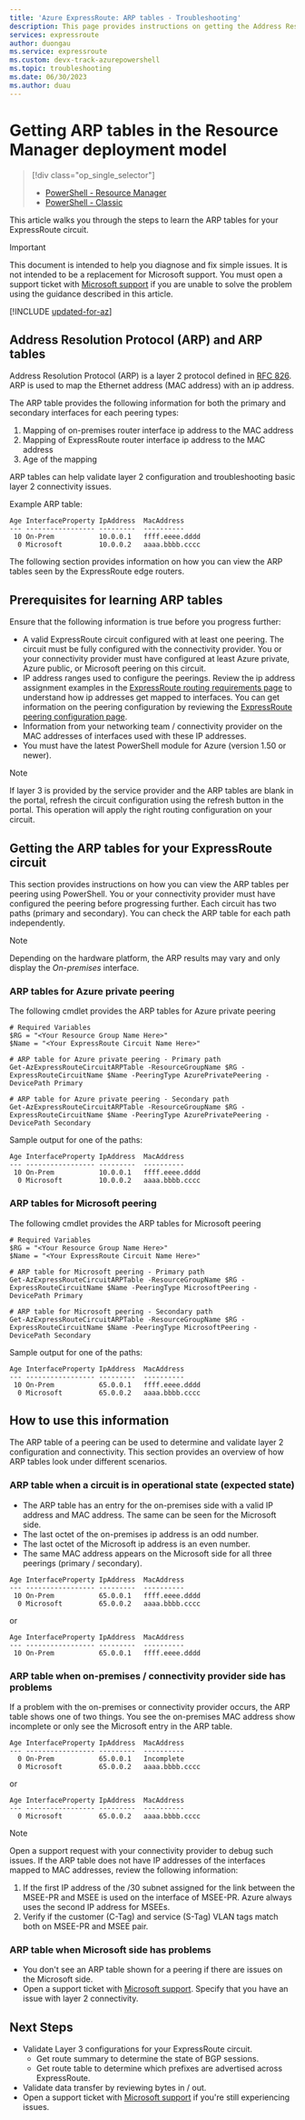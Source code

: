 ```yaml
---
title: 'Azure ExpressRoute: ARP tables - Troubleshooting'
description: This page provides instructions on getting the Address Resolution Protocol (ARP) tables for an ExpressRoute circuit
services: expressroute
author: duongau
ms.service: expressroute
ms.custom: devx-track-azurepowershell
ms.topic: troubleshooting
ms.date: 06/30/2023
ms.author: duau
---
```

# Getting ARP tables in the Resource Manager deployment model

> [!div class="op_single_selector"]
> * [PowerShell - Resource Manager](expressroute-troubleshooting-arp-resource-manager.md)
> * [PowerShell - Classic](expressroute-troubleshooting-arp-classic.md)
> 

This article walks you through the steps to learn the ARP tables for your ExpressRoute circuit.

> [!IMPORTANT]
> This document is intended to help you diagnose and fix simple issues. It is not intended to be a replacement for Microsoft support. You must open a support ticket with [Microsoft support](https://portal.azure.com/?#blade/Microsoft_Azure_Support/HelpAndSupportBlade) if you are unable to solve the problem using the guidance described in this article.
> 

[!INCLUDE [updated-for-az](~/reusable-content/ce-skilling/azure/includes/hybrid-az-ps.md)]

## Address Resolution Protocol (ARP) and ARP tables

Address Resolution Protocol (ARP) is a layer 2 protocol defined in [RFC 826](https://tools.ietf.org/html/rfc826). ARP is used to map the Ethernet address (MAC address) with an ip address.

The ARP table provides the following information for both the primary and secondary interfaces for each peering types:

1. Mapping of on-premises router interface ip address to the MAC address
2. Mapping of ExpressRoute router interface ip address to the MAC address
3. Age of the mapping

ARP tables can help validate layer 2 configuration and troubleshooting basic layer 2 connectivity issues. 

Example ARP table: 

```output
Age InterfaceProperty IpAddress  MacAddress    
--- ----------------- ---------  ----------    
 10 On-Prem           10.0.0.1   ffff.eeee.dddd
  0 Microsoft         10.0.0.2   aaaa.bbbb.cccc
```

The following section provides information on how you can view the ARP tables seen by the ExpressRoute edge routers. 

## Prerequisites for learning ARP tables

Ensure that the following information is true before you progress further:

* A valid ExpressRoute circuit configured with at least one peering. The circuit must be fully configured with the connectivity provider. You or your connectivity provider must have configured at least Azure private, Azure public, or Microsoft peering on this circuit.
* IP address ranges used to configure the peerings. Review the ip address assignment examples in the [ExpressRoute routing requirements page](expressroute-routing.md) to understand how ip addresses get mapped to interfaces. You can get information on the peering configuration by reviewing the [ExpressRoute peering configuration page](expressroute-howto-routing-arm.md).
* Information from your networking team / connectivity provider on the MAC addresses of interfaces used with these IP addresses.
* You must have the latest PowerShell module for Azure (version 1.50 or newer).

> [!NOTE]
> If layer 3 is provided by the service provider and the ARP tables are blank in the portal, refresh the circuit configuration using the refresh button in the portal. This operation will apply the right routing configuration on your circuit. 
>

## Getting the ARP tables for your ExpressRoute circuit

This section provides instructions on how you can view the ARP tables per peering using PowerShell. You or your connectivity provider must have configured the peering before progressing further. Each circuit has two paths (primary and secondary). You can check the ARP table for each path independently.

>[!NOTE]
> Depending on the hardware platform, the ARP results may vary and only display the *On-premises* interface.

### ARP tables for Azure private peering

The following cmdlet provides the ARP tables for Azure private peering

```azurepowershell
# Required Variables
$RG = "<Your Resource Group Name Here>"
$Name = "<Your ExpressRoute Circuit Name Here>"

# ARP table for Azure private peering - Primary path
Get-AzExpressRouteCircuitARPTable -ResourceGroupName $RG -ExpressRouteCircuitName $Name -PeeringType AzurePrivatePeering -DevicePath Primary

# ARP table for Azure private peering - Secondary path
Get-AzExpressRouteCircuitARPTable -ResourceGroupName $RG -ExpressRouteCircuitName $Name -PeeringType AzurePrivatePeering -DevicePath Secondary 
```

Sample output for one of the paths:

```output
Age InterfaceProperty IpAddress  MacAddress    
--- ----------------- ---------  ----------    
 10 On-Prem           10.0.0.1   ffff.eeee.dddd
  0 Microsoft         10.0.0.2   aaaa.bbbb.cccc
```

### ARP tables for Microsoft peering
The following cmdlet provides the ARP tables for Microsoft peering

```azurepowershell
# Required Variables
$RG = "<Your Resource Group Name Here>"
$Name = "<Your ExpressRoute Circuit Name Here>"

# ARP table for Microsoft peering - Primary path
Get-AzExpressRouteCircuitARPTable -ResourceGroupName $RG -ExpressRouteCircuitName $Name -PeeringType MicrosoftPeering -DevicePath Primary

# ARP table for Microsoft peering - Secondary path
Get-AzExpressRouteCircuitARPTable -ResourceGroupName $RG -ExpressRouteCircuitName $Name -PeeringType MicrosoftPeering -DevicePath Secondary 
```


Sample output for one of the paths:

```output
Age InterfaceProperty IpAddress  MacAddress    
--- ----------------- ---------  ----------    
 10 On-Prem           65.0.0.1   ffff.eeee.dddd
  0 Microsoft         65.0.0.2   aaaa.bbbb.cccc
```


## How to use this information

The ARP table of a peering can be used to determine and validate layer 2 configuration and connectivity. This section provides an overview of how ARP tables look under different scenarios.

### ARP table when a circuit is in operational state (expected state)
* The ARP table has an entry for the on-premises side with a valid IP address and MAC address. The same can be seen for the Microsoft side. 
* The last octet of the on-premises ip address is an odd number.
* The last octet of the Microsoft ip address is an even number.
* The same MAC address appears on the Microsoft side for all three peerings (primary / secondary). 

```output
Age InterfaceProperty IpAddress  MacAddress    
--- ----------------- ---------  ----------    
 10 On-Prem           65.0.0.1   ffff.eeee.dddd
  0 Microsoft         65.0.0.2   aaaa.bbbb.cccc
```
or

```output
Age InterfaceProperty IpAddress  MacAddress    
--- ----------------- ---------  ----------    
 10 On-Prem           65.0.0.1   ffff.eeee.dddd
```

### ARP table when on-premises / connectivity provider side has problems

If a problem with the on-premises or connectivity provider occurs, the ARP table shows one of two things. You see the on-premises MAC address show incomplete or only see the Microsoft entry in the ARP table.
  
```output
Age InterfaceProperty IpAddress  MacAddress    
--- ----------------- ---------  ----------   
  0 On-Prem           65.0.0.1   Incomplete
  0 Microsoft         65.0.0.2   aaaa.bbbb.cccc
```
or
   
```output
Age InterfaceProperty IpAddress  MacAddress    
--- ----------------- ---------  ----------    
  0 Microsoft         65.0.0.2   aaaa.bbbb.cccc
```  

> [!NOTE]
> Open a support request with your connectivity provider to debug such issues. 
> If the ARP table does not have IP addresses of the interfaces mapped to MAC addresses, review the following information:
> 
> 1. If the first IP address of the /30 subnet assigned for the link between the MSEE-PR and MSEE is used on the interface of MSEE-PR. Azure always uses the second IP address for MSEEs.
> 2. Verify if the customer (C-Tag) and service (S-Tag) VLAN tags match both on MSEE-PR and MSEE pair.
> 

### ARP table when Microsoft side has problems

* You don't see an ARP table shown for a peering if there are issues on the Microsoft side. 
* Open a support ticket with [Microsoft support](https://portal.azure.com/?#blade/Microsoft_Azure_Support/HelpAndSupportBlade). Specify that you have an issue with layer 2 connectivity. 

## Next Steps
* Validate Layer 3 configurations for your ExpressRoute circuit.
  * Get route summary to determine the state of BGP sessions.
  * Get route table to determine which prefixes are advertised across ExpressRoute.
* Validate data transfer by reviewing bytes in / out.
* Open a support ticket with [Microsoft support](https://portal.azure.com/?#blade/Microsoft_Azure_Support/HelpAndSupportBlade) if you're still experiencing issues.
